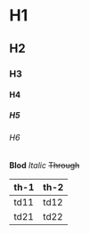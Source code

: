 # H1
## H2
### H3
#### H4
##### H5
###### H6

**Blod**
*Italic*
~~Through~~

|th-1|th-2|
|--|--|
|td11|td12|
|td21|td22|
